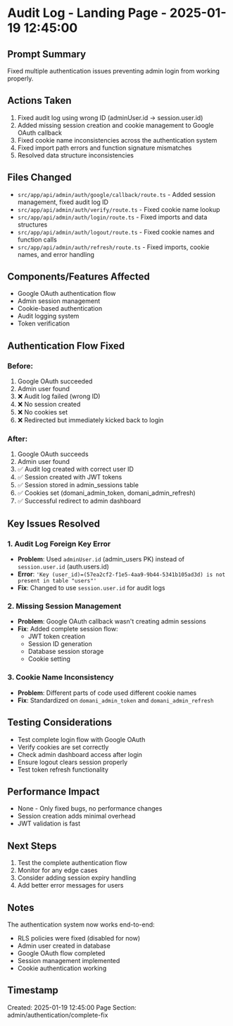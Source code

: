 # Audit Log - Landing Page - 2025-01-19 12:45:00

## Prompt Summary
Fixed multiple authentication issues preventing admin login from working properly.

## Actions Taken
1. Fixed audit log using wrong ID (adminUser.id → session.user.id)
2. Added missing session creation and cookie management to Google OAuth callback
3. Fixed cookie name inconsistencies across the authentication system
4. Fixed import path errors and function signature mismatches
5. Resolved data structure inconsistencies

## Files Changed
- `src/app/api/admin/auth/google/callback/route.ts` - Added session management, fixed audit log ID
- `src/app/api/admin/auth/verify/route.ts` - Fixed cookie name lookup
- `src/app/api/admin/auth/login/route.ts` - Fixed imports and data structures
- `src/app/api/admin/auth/logout/route.ts` - Fixed cookie names and function calls
- `src/app/api/admin/auth/refresh/route.ts` - Fixed imports, cookie names, and error handling

## Components/Features Affected
- Google OAuth authentication flow
- Admin session management
- Cookie-based authentication
- Audit logging system
- Token verification

## Authentication Flow Fixed

### Before:
1. Google OAuth succeeded
2. Admin user found
3. ❌ Audit log failed (wrong ID)
4. ❌ No session created
5. ❌ No cookies set
6. ❌ Redirected but immediately kicked back to login

### After:
1. Google OAuth succeeds
2. Admin user found
3. ✅ Audit log created with correct user ID
4. ✅ Session created with JWT tokens
5. ✅ Session stored in admin_sessions table
6. ✅ Cookies set (domani_admin_token, domani_admin_refresh)
7. ✅ Successful redirect to admin dashboard

## Key Issues Resolved

### 1. Audit Log Foreign Key Error
- **Problem**: Used `adminUser.id` (admin_users PK) instead of `session.user.id` (auth.users.id)
- **Error**: `'Key (user_id)=(57ea2cf2-f1e5-4aa9-9b44-5341b105ad3d) is not present in table "users"'`
- **Fix**: Changed to use `session.user.id` for audit logs

### 2. Missing Session Management
- **Problem**: Google OAuth callback wasn't creating admin sessions
- **Fix**: Added complete session flow:
  - JWT token creation
  - Session ID generation
  - Database session storage
  - Cookie setting

### 3. Cookie Name Inconsistency
- **Problem**: Different parts of code used different cookie names
- **Fix**: Standardized on `domani_admin_token` and `domani_admin_refresh`

## Testing Considerations
- Test complete login flow with Google OAuth
- Verify cookies are set correctly
- Check admin dashboard access after login
- Ensure logout clears session properly
- Test token refresh functionality

## Performance Impact
- None - Only fixed bugs, no performance changes
- Session creation adds minimal overhead
- JWT validation is fast

## Next Steps
1. Test the complete authentication flow
2. Monitor for any edge cases
3. Consider adding session expiry handling
4. Add better error messages for users

## Notes
The authentication system now works end-to-end:
- RLS policies were fixed (disabled for now)
- Admin user created in database
- Google OAuth flow completed
- Session management implemented
- Cookie authentication working

## Timestamp
Created: 2025-01-19 12:45:00
Page Section: admin/authentication/complete-fix